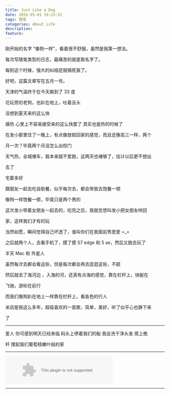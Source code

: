 ```yaml
---
title: Just Like a Dog
date: 2016-05-01 19:23:33
tags: 随笔
categories: About Life
description:
feature:
---
```


刚开始的名字 "像狗一样"，看着很不舒服，虽然是我第一想法。

每次写随笔类型的日志，最痛苦的就是取名字了。

每到这个时候，强大的纠结症就搞死我了。

好吧，这篇文章写在五月一号。

<!-- more -->


天津的气温终于在今天飙到了 33 度

花坛旁的老狗，也趴在地上，吐着舌头

没想到夏天来的这么快

燥热 心里上不容易接受来的这么快罢了 其实也是热的时候了

在发小那里住了一晚上，有点像放假回家的感觉，而且还像高三一样，两个

月一次？毕竟两个月没怎么出校门

天气热，全城堵车，我本来就不爱跑，这两天也堵够了，估计以后更不想出

去了

宅着多好

跟朋友一起去吃自助餐，似乎每次去，都会带我去饱餐一顿

像狗一样饱餐一顿，毕竟只是两个男的

这次发小带着女朋友一起去的，吃完之后，我就忽悠叫发小把女朋友哄回

家，这样我们才有的玩

当然如愿，瞬间觉得自己坏透了，谁叫你们在我面前秀恩爱 =_=

之后就两个人，去看手机了，摸了摸 S7 edge 和 5 se，然后又跑去玩了

半天 Mac 和 外星人

虽然每次去都会看这些，但是每次都会再去逛逛这些，不腻

然后就去了海河边 ，入海的河，还真有点海的感觉，靠在栏杆上，快艇在

飞驰，游轮在前行

而我们像狗趴在地上一样靠在栏杆上，看各色的行人

米店是我这么多年，超级喜欢的一首歌，简单，美好，听了似乎心也静下来

了

--------------------

爱人 你可感到明天已经来临 码头上停着我们的船 我会洗干净头发 爬上桅

杆 撑起我们葡萄枝嫩叶般的家


------------------

<embed src="http://music.163.com/style/swf/widget.swf?sid=409302060&type=2&auto=1&width=320&height=66" width="340" height="86"  allowNetworking="all"></embed>

---------------------------------

